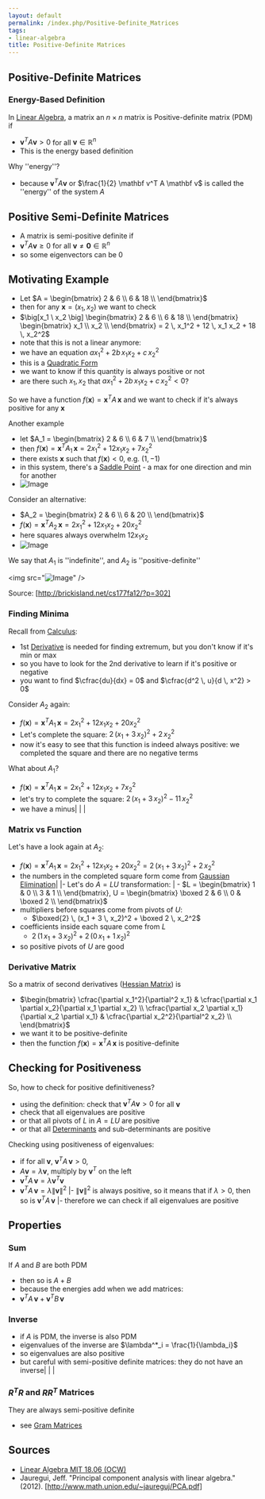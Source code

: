 ```yaml
---
layout: default
permalink: /index.php/Positive-Definite_Matrices
tags:
- linear-algebra
title: Positive-Definite Matrices
---
```

## Positive-Definite Matrices
### Energy-Based Definition
In [Linear Algebra](Linear_Algebra), a matrix an $n \times n$ matrix is Positive-definite matrix (PDM) if 
- $\mathbf v^T A \mathbf v > 0$ for all $\mathbf v \in \mathbb R^n$
- This is the energy based definition


Why ''energy''?
- because $\mathbf v^T A \mathbf v$ or $\frac{1}{2} \mathbf v^T A \mathbf v$ is called the ''energy'' of the system $A$


## Positive Semi-Definite Matrices
- A matrix is semi-positive definite if 
- $\mathbf v^T A \mathbf v \geqslant 0$ for all $\mathbf v \ne \mathbf 0 \in \mathbb R^n$ 
- so some eigenvectors can be 0


## Motivating Example
- Let $A = \begin{bmatrix} 
2 & 6 \\
6 & 18 \\
\end{bmatrix}$ 
- then for any $\mathbf x = (x_1, x_2)$ we want to check 
- $\big[x_1 \ x_2 \big] \begin{bmatrix} 
2 & 6 \\
6 & 18 \\
\end{bmatrix} \begin{bmatrix} 
x_1 \\
x_2 \\
\end{bmatrix} = 2 \, x_1^2 + 12 \, x_1 x_2 + 18 \, x_2^2$
- note that this is not a linear anymore: 
- we have an equation $a x_1^2 + 2b \, x_1 x_2 + c \, x_2^2$
- this is a [Quadratic Form](Quadratic_Form) 
- we want to know if this quantity is always positive or not 
- are there such $x_1, x_2$ that $a x_1^2 + 2b \, x_1 x_2 + c \, x_2^2 < 0$?

So we have a function $f(\mathbf x) = \mathbf x^T A \, \mathbf x$ and we want to check if it's always positive for any $\mathbf x$


Another example
- let $A_1 = \begin{bmatrix} 
2 & 6 \\
6 & 7 \\
\end{bmatrix}$
- then $f(\mathbf x) = \mathbf x^T A_1 \, \mathbf x = 2 x_1^2 + 12 x_1 x_2 + 7 x_2^2$
- there exists $\mathbf x$ such that $f(\mathbf x) < 0$, e.g. $(1, -1)$
- in this system, there's a [Saddle Point](Saddle_Point) - a max for one direction and min for another
- <img src="http://habrastorage.org/files/806/5cd/ad5/8065cdad5e2c4642bc8a9b74feb907d9.png" alt="Image">


Consider an alternative:
- $A_2  = \begin{bmatrix} 
2 & 6 \\
6 & 20 \\
\end{bmatrix}$
- $f(\mathbf x) = \mathbf x^T A_2 \, \mathbf x = 2 x_1^2 + 12 x_1 x_2 + 20 x_2^2$
- here squares always overwhelm $12 x_1 x_2$
- <img src="http://habrastorage.org/files/07a/cbc/a56/07acbca564ff4962993cf450951146bf.png" alt="Image">


We say that $A_1$ is ''indefinite'', and $A_2$ is ''positive-definite''


<img src="<img src="http://brickisland.net/cs177/wp-content/uploads/2011/11/ddg_definiteness.svg" alt="Image">" />

Source: [http://brickisland.net/cs177fa12/?p=302]


### Finding Minima
Recall from [Calculus](Calculus):
- 1st [Derivative](Derivative) is needed for finding extremum, but you don't know if it's min or max
- so you have to look for the 2nd derivative to learn if it's positive or negative
- you want to find $\cfrac{du}{dx} = 0$ and $\cfrac{d^2 \, u}{d \, x^2} > 0$

Consider $A_2$ again:
- $f(\mathbf x) = \mathbf x^T A_1 \, \mathbf x = 2 x_1^2 + 12 x_1 x_2 + 20 x_2^2$
- Let's complete the square: $2 \, (x_1 + 3 \, x_2)^2 + 2 \, x_2^2$
- now it's easy to see that this function is indeed always positive: we completed the square and there are no negative terms

What about $A_1$?
- $f(\mathbf x) = \mathbf x^T A_1 \, \mathbf x = 2 x_1^2 + 12 x_1 x_2 + 7 x_2^2$
- let's try to complete the square: $2 \, (x_1 + 3 \, x_2)^2 - 11 \, x_2^2$
- we have a minus|   | |
### Matrix vs Function
Let's have a look again at $A_2$:
- $f(\mathbf x) = \mathbf x^T A_1 \, \mathbf x = 2 x_1^2 + 12 x_1 x_2 + 20 x_2^2 = 2 \, (x_1 + 3 \, x_2)^2 + 2 \, x_2^2$
- the numbers in the completed square form come from [Gaussian Elimination](Gaussian_Elimination)|   |- Let's do $A = LU$ transformation: |  - $L = \begin{bmatrix} 
1 & 0 \\
3 & 1 \\
\end{bmatrix}, U = \begin{bmatrix} 
\boxed 2 & 6 \\
0 & \boxed 2 \\
\end{bmatrix}$
- multipliers before squares come from pivots of $U$: 
  - $\boxed{2} \, (x_1 + 3 \, x_2)^2 + \boxed 2 \, x_2^2$
- coefficients inside each square come from $L$
  - $2 \, (1 \, x_1 + 3 \, x_2)^2 + 2 \, (0\, x_1 + 1 \, x_2)^2$
- so positive pivots of $U$ are good


### Derivative Matrix
So a matrix of second derivatives ([Hessian Matrix](Hessian_Matrix)) is
- $\begin{bmatrix} 
\cfrac{\partial x_1^2}{\partial^2 x_1} & \cfrac{\partial x_1 \partial x_2}{\partial x_1 \partial x_2} \\
\cfrac{\partial x_2 \partial x_1}{\partial x_2 \partial x_1} & \cfrac{\partial x_2^2}{\partial^2 x_2} \\
\end{bmatrix}$
- we want it to be positive-definite
- then the function $f(\mathbf x) = \mathbf x^T A \, \mathbf x$ is positive-definite


## Checking for Positiveness
So, how to check for positive definitiveness? 
- using the definition: check that $\mathbf v^T A \mathbf v > 0$ for all $\mathbf v$
- check that all eigenvalues are positive
- or that all pivots of $L$ in $A = LU$ are positive
- or that all [Determinants](Determinants) and sub-determinants are positive 



Checking using positiveness of eigenvalues:
- if for all $\mathbf v$, $\mathbf v^T A \, \mathbf v > 0$, 
- $A \mathbf v = \lambda \mathbf v$, multiply by $\mathbf v^T$ on the left
- $\mathbf v^T A \, \mathbf v = \lambda \mathbf v^T \mathbf v$
- $\mathbf v^T A \, \mathbf v = \lambda \|  \mathbf v \|^2$ |- $\|  \mathbf v \|^2$ is always positive, so it means that if $\lambda > 0$, then so is $\mathbf v^T A \, \mathbf v$ |- therefore we can check if all eigenvalues are positive 



## Properties
### Sum
If $A$ and $B$ are both PDM
- then so is $A + B$
- because the energies add when we add matrices:
- $\mathbf v^T A \, \mathbf v + \mathbf v^T B \, \mathbf v$


### Inverse
- if $A$ is PDM, the inverse is also PDM
- eigenvalues of the inverse are $\lambda^*_i = \frac{1}{\lambda_i}$
- so eigenvalues are also positive
- but careful with semi-positive definite matrices: they do not have an inverse|   | |

### $R^T R$ and $R R^T$ Matrices
They are always semi-positive definite
- see [Gram Matrices](Gram_Matrices)





## Sources
- [Linear Algebra MIT 18.06 (OCW)](Linear_Algebra_MIT_18.06_(OCW))
- Jauregui, Jeff. "Principal component analysis with linear algebra." (2012). [http://www.math.union.edu/~jaureguj/PCA.pdf]
